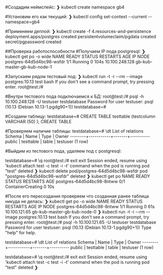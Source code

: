 #Создадим неймспейс:
❯ kubectl create namespace gb4

#Установим его как текущий:
❯ kubectl config set-context --current --namespace=gb4

#Применяем деплой:
❯ kubectl create -f 4.resources-and-persistence
deployment.apps/postgres created
persistentvolumeclaim/pgdata created
secret/pgpassword created

##Проверка работоспособности
#Получаем IP пода postgresql:
❯ kubectl get po -o wide 
NAME                        READY   STATUS    RESTARTS   AGE    IP               NODE 
postgres-64d5d4bc98-wsfdr   1/1     Running   0          104s   10.100.248.128   gb-kub-master-gb-kub-node-1

#Запускаем рядом тестовый под:
❯ kubectl run -t -i --rm --image postgres:10.13 test bash
If you don't see a command prompt, try pressing enter.
root@test:/#

#Внутри тестового пода подключаемся к БД:
root@test:/# psql -h 10.100.248.128 -U testuser testdatabase
Password for user testuser: 
psql (10.13 (Debian 10.13-1.pgdg90+1))
testdatabase=#

#Создаем таблицу:
testdatabase=# CREATE TABLE testtable (testcolumn VARCHAR (50) );
CREATE TABLE

#Проверяем наличие таблицы:
testdatabase=# \dt
           List of relations
 Schema |   Name    | Type  |  Owner 
--------+-----------+-------+----------
 public | testtable | table | testuser
(1 row)

#Выйдим из тестового пода, удаляем под с postgresql:

testdatabase=# \q
root@test:/# exit
exit
Session ended, resume using 'kubectl attach test -c test -i -t' command when the pod is running
pod "test" deleted
❯ kubectl delete pod/postgres-64d5d4bc98-wsfdr
pod "postgres-64d5d4bc98-wsfdr" deleted
❯ kubectl get po
NAME                        READY   STATUS              RESTARTS   AGE
postgres-64d5d4bc98-8ntww   0/1     ContainerCreating   0          10s

#После его пересоздания проверяем что созданная ранее таблица никуда не делась:
❯ kubectl get po -o wide 
NAME                        READY   STATUS    RESTARTS   AGE   IP              NODE
postgres-64d5d4bc98-8ntww   1/1     Running   0          61s   10.100.121.65   gb-kub-master-gb-kub-node-0 
❯ kubectl run -t -i --rm --image postgres:10.13 test bash
If you don't see a command prompt, try pressing enter.
root@test:/# psql -h 10.100.121.65 -U testuser testdatabase
Password for user testuser: 
psql (10.13 (Debian 10.13-1.pgdg90+1))
Type "help" for help.

testdatabase=# \dt
           List of relations
 Schema |   Name    | Type  |  Owner 
--------+-----------+-------+----------
 public | testtable | table | testuser
(1 row)

testdatabase=# \q
root@test:/# exit
exit
Session ended, resume using 'kubectl attach test -c test -i -t' command when the pod is running
pod "test" deleted
❯ 

